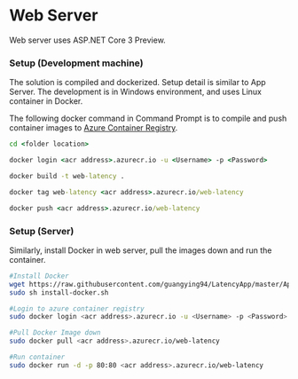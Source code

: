 # Web Server
Web server uses ASP.NET Core 3 Preview.

### Setup (Development machine)
The solution is compiled and dockerized. Setup detail is similar to App Server. The development is in Windows environment, and uses Linux container in Docker.

The following docker command in Command Prompt is to compile and push container images to [Azure Container Registry](https://docs.microsoft.com/en-us/azure/container-registry/).

```cmd
cd <folder location>

docker login <acr address>.azurecr.io -u <Username> -p <Password>

docker build -t web-latency .

docker tag web-latency <acr address>.azurecr.io/web-latency

docker push <acr address>.azurecr.io/web-latency
```

### Setup (Server)
Similarly, install Docker in web server, pull the images down and run the container.

```sh
#Install Docker
wget https://raw.githubusercontent.com/guangying94/LatencyApp/master/App%20Server/install-docker.sh
sudo sh install-docker.sh

#Login to azure container registry
sudo docker login <acr address>.azurecr.io -u <Username> -p <Password>

#Pull Docker Image down
sudo docker pull <acr address>.azurecr.io/web-latency

#Run container
sudo docker run -d -p 80:80 <acr address>.azurecr.io/web-latency
```